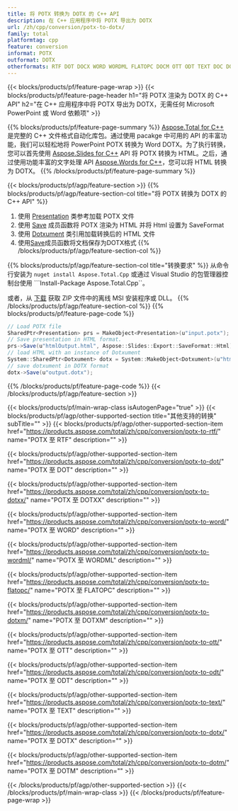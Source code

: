 ```yaml
---
title: 将 POTX 转换为 DOTX 的 C++ API
description: 在 C++ 应用程序中将 POTX 导出为 DOTX
url: /zh/cpp/conversion/potx-to-dotx/
family: total
platformtag: cpp
feature: conversion
informat: POTX
outformat: DOTX
otherformats: RTF DOT DOCX WORD WORDML FLATOPC DOCM OTT ODT TEXT DOC DOTM
---
```

{{< blocks/products/pf/feature-page-wrap >}}
{{< blocks/products/pf/feature-page-header h1="将 POTX 渲染为 DOTX 的 C++ API" h2="在 C++ 应用程序中将 POTX 导出为 DOTX，无需任何 Microsoft PowerPoint 或 Word 依赖项" >}}

{{% blocks/products/pf/feature-page-summary %}}
[Aspose.Total for C++](https://products.aspose.com/total/cpp/) 是完整的 C++ 文件格式自动化库包。通过使用 pacakge 中可用的 API 的丰富功能，我们可以轻松地将 PowerPoint POTX 转换为 Word DOTX。为了执行转换，您可以首先使用 [Aspose.Slides for C++](https://products.aspose.com/slides/cpp/) API 将 POTX 转换为 HTML。之后，通过使用功能丰富的文字处理 API [Aspose.Words for C++](https://products.aspose.com/words/cpp/)，您可以将 HTML 转换为 DOTX。 
{{% /blocks/products/pf/feature-page-summary  %}}

{{< blocks/products/pf/agp/feature-section >}}
{{% blocks/products/pf/agp/feature-section-col title="将 POTX 转换为 DOTX 的 C++ API" %}}
1. 使用 [Presentation](https://reference.aspose.com/slides/cpp/class/aspose.slides.presentation) 类参考加载 POTX 文件
2. 使用 [Save](https://reference.aspose.com/slides/cpp/class/aspose.slides.presentation#afcd59ec697bf05c10f78c3869de2ec9e) 成员函数将 POTX 渲染为 HTML 并将 Html 设置为 SaveFormat
3. 使用 [Dotxument](https://reference.aspose.com/words/cpp/class/aspose.words.dotxument) 类引用加载转换后的 HTML 文件
4. 使用[Save](https://reference.aspose.com/words/cpp/class/aspose.words.dotxument#save_string)成员函数将文档保存为DOTX格式
{{% /blocks/products/pf/agp/feature-section-col %}}

{{% blocks/products/pf/agp/feature-section-col title="转换要求" %}}
从命令行安装为 ```nuget install Aspose.Total.Cpp``` 或通过 Visual Studio 的包管理器控制台使用 ```Install-Package Aspose.Total.Cpp``。

或者，从 [下载](https://downloads.aspose.com/total/cpp) 获取 ZIP 文件中的离线 MSI 安装程序或 DLL。
{{% /blocks/products/pf/agp/feature-section-col %}}
{{% blocks/products/pf/feature-page-code %}}
```cs
// Load POTX file
SharedPtr<Presentation> prs = MakeObject<Presentation>(u"input.potx");
// Save presentation in HTML format.
prs->Save(u"htmlOutput.html", Aspose::Slides::Export::SaveFormat::Html);
// load HTML with an instance of Dotxument
System::SharedPtr<Dotxument> dotx = System::MakeObject<Dotxument>(u"htmlOutput.html");
// save dotxument in DOTX format
dotx->Save(u"output.dotx"); 
```

{{% /blocks/products/pf/feature-page-code %}}
{{< /blocks/products/pf/agp/feature-section >}}

{{< blocks/products/pf/main-wrap-class isAutogenPage="true" >}}
{{< blocks/products/pf/agp/other-supported-section title="其他支持的转换" subTitle="" >}}
{{< blocks/products/pf/agp/other-supported-section-item href="https://products.aspose.com/total/zh/cpp/conversion/potx-to-rtf/" name="POTX 至 RTF" description="" >}}

{{< blocks/products/pf/agp/other-supported-section-item href="https://products.aspose.com/total/zh/cpp/conversion/potx-to-dot/" name="POTX 至 DOT" description="" >}}

{{< blocks/products/pf/agp/other-supported-section-item href="https://products.aspose.com/total/zh/cpp/conversion/potx-to-dotxx/" name="POTX 至 DOTXX" description="" >}}

{{< blocks/products/pf/agp/other-supported-section-item href="https://products.aspose.com/total/zh/cpp/conversion/potx-to-word/" name="POTX 至 WORD" description="" >}}

{{< blocks/products/pf/agp/other-supported-section-item href="https://products.aspose.com/total/zh/cpp/conversion/potx-to-wordml/" name="POTX 至 WORDML" description="" >}}

{{< blocks/products/pf/agp/other-supported-section-item href="https://products.aspose.com/total/zh/cpp/conversion/potx-to-flatopc/" name="POTX 至 FLATOPC" description="" >}}

{{< blocks/products/pf/agp/other-supported-section-item href="https://products.aspose.com/total/zh/cpp/conversion/potx-to-dotxm/" name="POTX 至 DOTXM" description="" >}}

{{< blocks/products/pf/agp/other-supported-section-item href="https://products.aspose.com/total/zh/cpp/conversion/potx-to-ott/" name="POTX 至 OTT" description="" >}}

{{< blocks/products/pf/agp/other-supported-section-item href="https://products.aspose.com/total/zh/cpp/conversion/potx-to-odt/" name="POTX 至 ODT" description="" >}}

{{< blocks/products/pf/agp/other-supported-section-item href="https://products.aspose.com/total/zh/cpp/conversion/potx-to-text/" name="POTX 至 TEXT" description="" >}}

{{< blocks/products/pf/agp/other-supported-section-item href="https://products.aspose.com/total/zh/cpp/conversion/potx-to-dotx/" name="POTX 至 DOTX" description="" >}}

{{< blocks/products/pf/agp/other-supported-section-item href="https://products.aspose.com/total/zh/cpp/conversion/potx-to-dotm/" name="POTX 至 DOTM" description="" >}}


{{< /blocks/products/pf/agp/other-supported-section >}}
{{< /blocks/products/pf/main-wrap-class >}}
{{< /blocks/products/pf/feature-page-wrap >}}